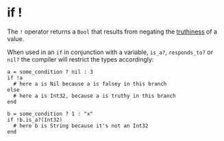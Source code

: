 # if !

The `!` operator returns a `Bool` that results from negating the [truthiness](truthy_and_falsey_values.md) of a value.

When used in an `if` in conjunction with a variable, `is_a?`, `responds_to?` or `nil?` the compiler will restrict the types accordingly:

```crystal
a = some_condition ? nil : 3
if !a
  # here a is Nil because a is falsey in this branch
else
  # here a is Int32, because a is truthy in this branch
end
```

```crystal
b = some_condition ? 1 : "x"
if !b.is_a?(Int32)
  # here b is String because it's not an Int32
end
```
